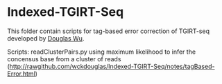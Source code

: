 # Indexed-TGIRT-Seq

This folder contain scripts for tag-based error correction of TGIRT-seq developed by [Douglas Wu](wckdouglas@gmail.com).

Scripts:
	readClusterPairs.py		using maximum likelihood to infer the concensus base from a cluster of reads (http://rawgithub.com/wckdouglas/Indexed-TGIRT-Seq/notes/tagBased-Error.html)
